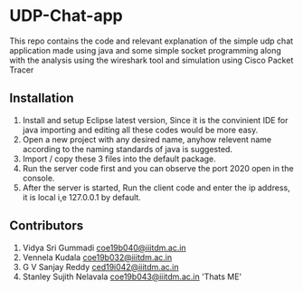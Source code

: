 # UDP-Chat-app
This repo contains the code and relevant explanation of the simple udp chat application made using java and some simple socket programming along with the analysis using the wireshark tool and simulation using Cisco Packet Tracer
## Installation
1. Install and setup Eclipse latest version, Since it is the convinient IDE for java importing and editing all these codes would be more easy.
2. Open a new project with any desired name, anyhow relevent name according to the naming standards of java is suggested.
3. Import / copy these 3 files into the default package.
4. Run the server code first and you can observe the port 2020 open in the console.
5. After the server is started, Run the client code and enter the ip address, it is local i,e 127.0.0.1 by default.

## Contributors
1. Vidya Sri Gummadi [coe19b040@iiitdm.ac.in](coe19b040@iiitdm.ac.in)
2. Vennela Kudala [coe19b032@iiitdm.ac.in](coe19b032@iiitdm.ac.in)
3. G V Sanjay Reddy [ced19i042@iiitdm.ac.in](coed9i042@iiitdm.ac.in)
4. Stanley Sujith Nelavala [coe19b043@iiitdm.ac.in](coe19b043@iiitdm.ac.in) 'Thats ME'
